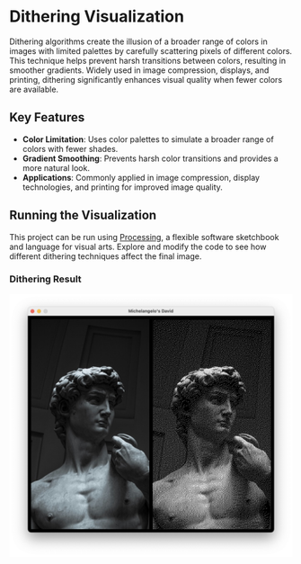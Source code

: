 # Dithering Visualization

Dithering algorithms create the illusion of a broader range of colors in images with limited palettes by carefully scattering pixels of different colors. This technique helps prevent harsh transitions between colors, resulting in smoother gradients. Widely used in image compression, displays, and printing, dithering significantly enhances visual quality when fewer colors are available.
## Key Features

- **Color Limitation**: Uses color palettes to simulate a broader range of colors with fewer shades.
- **Gradient Smoothing**: Prevents harsh color transitions and provides a more natural look.
- **Applications**: Commonly applied in image compression, display technologies, and printing for improved image quality.

## Running the Visualization

This project can be run using [Processing](https://processing.org/), a flexible software sketchbook and language for visual arts. Explore and modify the code to see how different dithering techniques affect the final image.

### Dithering Result
![Dithering Result](https://github.com/laerttt/ditheringVisualization/blob/main/Result.png)
